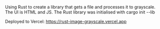Using Rust to create a library that gets a file and processes it to grayscale.
The UI is HTML and JS.
The Rust library was initialised with 
    cargo init --lib

Deployed to Vercel: 
https://rust-image-grayscale.vercel.app
